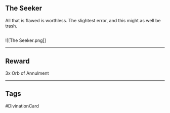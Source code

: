 ## The Seeker
All that is flawed is worthless. The slightest error, and this might as well be trash.
## 
![[The Seeker.png]]

---
## Reward
3x Orb of Annulment

---
## Tags
#DivinationCard